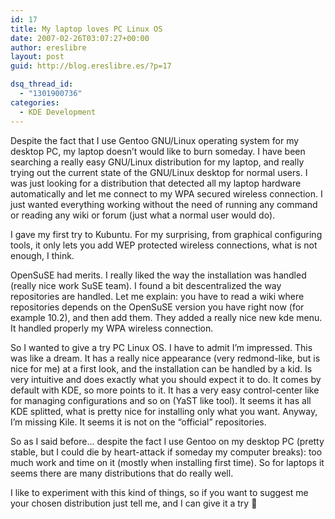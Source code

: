 ```yaml
---
id: 17
title: My laptop loves PC Linux OS
date: 2007-02-26T03:07:27+00:00
author: ereslibre
layout: post
guid: http://blog.ereslibre.es/?p=17

dsq_thread_id:
  - "1301900736"
categories:
  - KDE Development
---
```

Despite the fact that I use Gentoo GNU/Linux operating system for my desktop PC, my laptop doesn&#8217;t would like to burn someday. I have been searching a really easy GNU/Linux distribution for my laptop, and really trying out the current state of the GNU/Linux desktop for normal users. I was just looking for a distribution that detected all my laptop hardware automatically and let me connect to my WPA secured wireless connection. I just wanted everything working without the need of running any command or reading any wiki or forum (just what a normal user would do).

I gave my first try to Kubuntu. For my surprising, from graphical configuring tools, it only lets you add WEP protected wireless connections, what is not enough, I think.

OpenSuSE had merits. I really liked the way the installation was handled (really nice work SuSE team). I found a bit descentralized the way repositories are handled. Let me explain: you have to read a wiki where repositories depends on the OpenSuSE version you have right now (for example 10.2), and then add them. They added a really nice new kde menu. It handled properly my WPA wireless connection.

So I wanted to give a try PC Linux OS. I have to admit I&#8217;m impressed. This was like a dream. It has a really nice appearance (very redmond-like, but is nice for me) at a first look, and the installation can be handled by a kid. Is very intuitive and does exactly what you should expect it to do. It comes by default with KDE, so more points to it. It has a very easy control-center like for managing configurations and so on (YaST like tool). It seems it has all KDE splitted, what is pretty nice for installing only what you want. Anyway, I&#8217;m missing Kile. It seems it is not on the &#8220;official&#8221; repositories.

So as I said before&#8230; despite the fact I use Gentoo on my desktop PC (pretty stable, but I could die by heart-attack if someday my computer breaks): too much work and time on it (mostly when installing first time). So for laptops it seems there are many distributions that do really well.

I like to experiment with this kind of things, so if you want to suggest me your chosen distribution just tell me, and I can give it a try 🙂